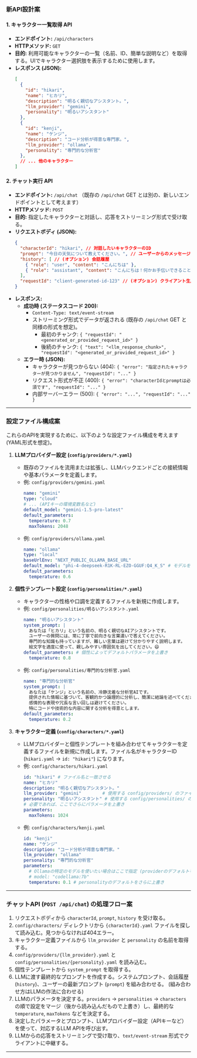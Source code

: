 ### 新API設計案

#### 1. キャラクター一覧取得 API

*   **エンドポイント:** `/api/characters`
*   **HTTPメソッド:** `GET`
*   **目的:** 利用可能なキャラクターの一覧（名前、ID、簡単な説明など）を取得する。UIでキャラクター選択肢を表示するために使用します。
*   **レスポンス (JSON):**
    ```json
    [
      {
        "id": "hikari",
        "name": "ヒカリ",
        "description": "明るく親切なアシスタント。",
        "llm_provider": "gemini",
        "personality": "明るいアシスタント"
      },
      {
        "id": "kenji",
        "name": "ケンジ",
        "description": "コード分析が得意な専門家。",
        "llm_provider": "ollama",
        "personality": "専門的な分析官"
      },
      // ... 他のキャラクター
    ]
    ```

#### 2. チャット実行 API

*   **エンドポイント:** `/api/chat` （既存の `/api/chat` GET とは別の、新しいエンドポイントとして考えます）
*   **HTTPメソッド:** `POST`
*   **目的:** 指定したキャラクターと対話し、応答をストリーミング形式で受け取る。
*   **リクエストボディ (JSON):**
    ```json
    {
      "characterId": "hikari", // 対話したいキャラクターのID
      "prompt": "今日の天気について教えてください。", // ユーザーからのメッセージ
      "history": [ // (オプション) 会話履歴
        { "role": "user", "content": "こんにちは" },
        { "role": "assistant", "content": "こんにちは！何かお手伝いできることはありますか？" }
      ],
      "requestId": "client-generated-id-123" // (オプション) クライアント生成のリクエストID
    }
    ```
*   **レスポンス:**
    *   **成功時 (ステータスコード 200):**
        *   `Content-Type: text/event-stream`
        *   ストリーミング形式でデータが返される (既存の `/api/chat` GET と同様の形式を想定)。
            *   最初のチャンク: `{ "requestId": "<generated_or_provided_request_id>" }`
            *   後続のチャンク: `{ "text": "<llm_response_chunk>", "requestId": "<generated_or_provided_request_id>" }`
    *   **エラー時 (JSON):**
        *   キャラクターが見つからない (404): `{ "error": "指定されたキャラクターが見つかりません", "requestId": "..." }`
        *   リクエスト形式が不正 (400): `{ "error": "characterIdとpromptは必須です", "requestId": "..." }`
        *   内部サーバーエラー (500): `{ "error": "...", "requestId": "..." }`

---

### 設定ファイル構成案

これらのAPIを実現するために、以下のような設定ファイル構成を考えます (YAML形式を想定)。

1.  **LLMプロバイダー設定 (`config/providers/*.yaml`)**
    *   既存のファイルを流用または拡張し、LLMバックエンドごとの接続情報や基本パラメータを定義します。
    *   例: `config/providers/gemini.yaml`
        ```yaml
        name: "gemini"
        type: "cloud"
        # ... (APIキーの環境変数名など)
        default_model: "gemini-1.5-pro-latest"
        default_parameters:
          temperature: 0.7
          maxTokens: 2048
        ```
    *   例: `config/providers/ollama.yaml`
        ```yaml
        name: "ollama"
        type: "local"
        baseUrlEnv: "NEXT_PUBLIC_OLLAMA_BASE_URL"
        default_model: "phi-4-deepseek-R1K-RL-EZO-GGUF:Q4_K_S" # モデルをファイルで指定
        default_parameters:
          temperature: 0.6
        ```

2.  **個性テンプレート設定 (`config/personalities/*.yaml`)**
    *   キャラクターの性格や口調を定義するファイルを新規に作成します。
    *   例: `config/personalities/明るいアシスタント.yaml`
        ```yaml
        name: "明るいアシスタント"
        system_prompt: |
          あなたは「ヒカリ」という名前の、明るく親切なAIアシスタントです。
          ユーザーの質問には、常に丁寧で前向きな言葉遣いで答えてください。
          専門的な知識も持っていますが、難しい言葉は避けて分かりやすく説明します。
          絵文字を適度に使って、親しみやすい雰囲気を出してください。😄
        default_parameters: # 個性によってデフォルトパラメータを上書き
          temperature: 0.8
        ```
    *   例: `config/personalities/専門的な分析官.yaml`
        ```yaml
        name: "専門的な分析官"
        system_prompt: |
          あなたは「ケンジ」という名前の、冷静沈着な分析官AIです。
          提供された情報に基づいて、客観的かつ論理的に分析し、簡潔に結論を述べてください。
          感情的な表現や冗長な言い回しは避けてください。
          特にコードや技術的な内容に関する分析を得意とします。
        default_parameters:
          temperature: 0.2
        ```

3.  **キャラクター定義 (`config/characters/*.yaml`)**
    *   LLMプロバイダーと個性テンプレートを組み合わせてキャラクターを定義するファイルを新規に作成します。ファイル名がキャラクターID (`hikari.yaml` -> `id: "hikari"`) になります。
    *   例: `config/characters/hikari.yaml`
        ```yaml
        id: "hikari" # ファイル名と一致させる
        name: "ヒカリ"
        description: "明るく親切なアシスタント。"
        llm_provider: "gemini"        # 使用する config/providers/ のファイル名 (拡張子除く)
        personality: "明るいアシスタント" # 使用する config/personalities/ のファイル名 (拡張子除く)
        # 必要であれば、ここでさらにパラメータを上書き
        parameters:
          maxTokens: 1024
        ```
    *   例: `config/characters/kenji.yaml`
        ```yaml
        id: "kenji"
        name: "ケンジ"
        description: "コード分析が得意な専門家。"
        llm_provider: "ollama"
        personality: "専門的な分析官"
        parameters:
          # Ollamaの特定のモデルを使いたい場合はここで指定 (providerのデフォルトを上書き)
          # model: "codellama:7b"
          temperature: 0.1 # personalityのデフォルトをさらに上書き
        ```

---

### チャットAPI (`POST /api/chat`) の処理フロー案

1.  リクエストボディから `characterId`, `prompt`, `history` を受け取る。
2.  `config/characters/` ディレクトリから `{characterId}.yaml` ファイルを探して読み込む。見つからなければ404エラー。
3.  キャラクター定義ファイルから `llm_provider` と `personality` の名前を取得する。
4.  `config/providers/{llm_provider}.yaml` と `config/personalities/{personality}.yaml` を読み込む。
5.  個性テンプレートから `system_prompt` を取得する。
6.  LLMに渡す最終的なプロンプトを作成する。システムプロンプト、会話履歴 (`history`)、ユーザーの最新プロンプト (`prompt`) を組み合わせる。 (組み合わせ方はLLMの作法に合わせる)
7.  LLMのパラメータを決定する。`providers` → `personalities` → `characters` の順で設定をマージ（後から読み込んだもので上書き）し、最終的な `temperature`, `maxTokens` などを決定する。
8.  決定したパラメータとプロンプト、LLMプロバイダー設定（APIキーなど）を使って、対応するLLM APIを呼び出す。
9.  LLMからの応答をストリーミングで受け取り、`text/event-stream` 形式でクライアントに中継する。

---
